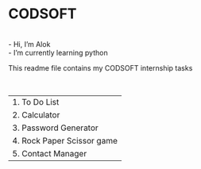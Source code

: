 # CODSOFT
<br>
- Hi, I’m Alok
<br>
- I’m currently learning python
<br>
<p>This readme file contains my CODSOFT internship tasks</p> 
<br>
<table>
    <tr><td>1. To Do List</td></tr>
    <tr><td>2. Calculator</td></tr>
    <tr><td>3. Password Generator</td></tr>
    <tr><td>4. Rock Paper Scissor game</td></tr>
    <tr><td>5. Contact Manager</td></tr>
</table>
